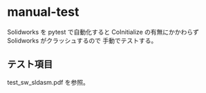 # manual-test

Solidworks を pytest で自動化すると
CoInitialize の有無にかかわらず
Solidworks がクラッシュするので
手動でテストする。

## テスト項目
test_sw_sldasm.pdf を参照。
